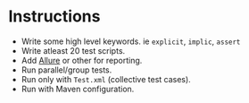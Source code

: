 # Instructions

- Write some high level keywords. ie `explicit`, `implic`, `assert`
- Write atleast 20 test scripts.
- Add [Allure](https://docs.qameta.io/allure/) or other for reporting.
- Run parallel/group tests.
- Run only with `Test.xml` (collective test cases).
- Run with Maven configuration.

